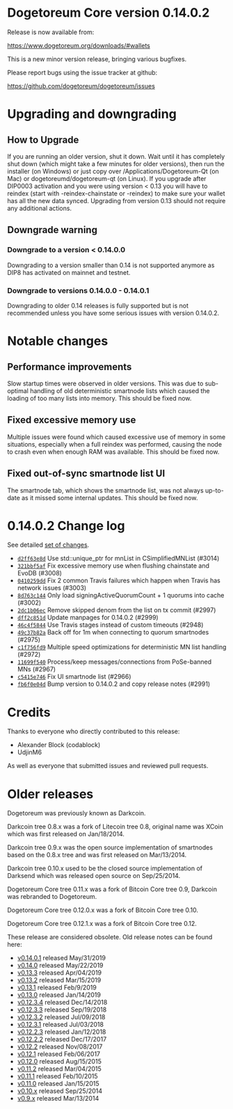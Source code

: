 Dogetoreum Core version 0.14.0.2
==========================

Release is now available from:

  <https://www.dogetoreum.org/downloads/#wallets>

This is a new minor version release, bringing various bugfixes.

Please report bugs using the issue tracker at github:

  <https://github.com/dogetoreum/dogetoreum/issues>


Upgrading and downgrading
=========================

How to Upgrade
--------------

If you are running an older version, shut it down. Wait until it has completely
shut down (which might take a few minutes for older versions), then run the
installer (on Windows) or just copy over /Applications/Dogetoreum-Qt (on Mac) or
dogetoreumd/dogetoreum-qt (on Linux). If you upgrade after DIP0003 activation and you were
using version < 0.13 you will have to reindex (start with -reindex-chainstate
or -reindex) to make sure your wallet has all the new data synced. Upgrading from
version 0.13 should not require any additional actions.

Downgrade warning
-----------------

### Downgrade to a version < 0.14.0.0

Downgrading to a version smaller than 0.14 is not supported anymore as DIP8 has
activated on mainnet and testnet.

### Downgrade to versions 0.14.0.0 - 0.14.0.1

Downgrading to older 0.14 releases is fully supported but is not
recommended unless you have some serious issues with version 0.14.0.2.

Notable changes
===============

Performance improvements
------------------------
Slow startup times were observed in older versions. This was due to sub-optimal handling of old
deterministic smartnode lists which caused the loading of too many lists into memory. This should be
fixed now.

Fixed excessive memory use
--------------------------
Multiple issues were found which caused excessive use of memory in some situations, especially when
a full reindex was performed, causing the node to crash even when enough RAM was available. This should
be fixed now.

Fixed out-of-sync smartnode list UI
------------------------------------
The smartnode tab, which shows the smartnode list, was not always up-to-date as it missed some internal
updates. This should be fixed now.

0.14.0.2 Change log
===================

See detailed [set of changes](https://github.com/dogetoreum/dogetoreum/compare/v0.14.0.1...dogetoreum:v0.14.0.2).

- [`d2ff63e8d`](https://github.com/dogetoreum/dogetoreum/commit/d2ff63e8d) Use std::unique_ptr for mnList in CSimplifiedMNList (#3014)
- [`321bbf5af`](https://github.com/dogetoreum/dogetoreum/commit/321bbf5af) Fix excessive memory use when flushing chainstate and EvoDB (#3008)
- [`0410259dd`](https://github.com/dogetoreum/dogetoreum/commit/0410259dd) Fix 2 common Travis failures which happen when Travis has network issues (#3003)
- [`8d763c144`](https://github.com/dogetoreum/dogetoreum/commit/8d763c144) Only load signingActiveQuorumCount + 1 quorums into cache (#3002)
- [`2dc1b06ec`](https://github.com/dogetoreum/dogetoreum/commit/2dc1b06ec) Remove skipped denom from the list on tx commit (#2997)
- [`dff2c851d`](https://github.com/dogetoreum/dogetoreum/commit/dff2c851d) Update manpages for 0.14.0.2 (#2999)
- [`46c4f5844`](https://github.com/dogetoreum/dogetoreum/commit/46c4f5844) Use Travis stages instead of custom timeouts (#2948)
- [`49c37b82a`](https://github.com/dogetoreum/dogetoreum/commit/49c37b82a) Back off for 1m when connecting to quorum smartnodes (#2975)
- [`c1f756fd9`](https://github.com/dogetoreum/dogetoreum/commit/c1f756fd9) Multiple speed optimizations for deterministic MN list handling (#2972)
- [`11699f540`](https://github.com/dogetoreum/dogetoreum/commit/11699f540) Process/keep messages/connections from PoSe-banned MNs (#2967)
- [`c5415e746`](https://github.com/dogetoreum/dogetoreum/commit/c5415e746) Fix UI smartnode list (#2966)
- [`fb6f0e04d`](https://github.com/dogetoreum/dogetoreum/commit/fb6f0e04d) Bump version to 0.14.0.2 and copy release notes (#2991)

Credits
=======

Thanks to everyone who directly contributed to this release:

- Alexander Block (codablock)
- UdjinM6

As well as everyone that submitted issues and reviewed pull requests.

Older releases
==============

Dogetoreum was previously known as Darkcoin.

Darkcoin tree 0.8.x was a fork of Litecoin tree 0.8, original name was XCoin
which was first released on Jan/18/2014.

Darkcoin tree 0.9.x was the open source implementation of smartnodes based on
the 0.8.x tree and was first released on Mar/13/2014.

Darkcoin tree 0.10.x used to be the closed source implementation of Darksend
which was released open source on Sep/25/2014.

Dogetoreum Core tree 0.11.x was a fork of Bitcoin Core tree 0.9,
Darkcoin was rebranded to Dogetoreum.

Dogetoreum Core tree 0.12.0.x was a fork of Bitcoin Core tree 0.10.

Dogetoreum Core tree 0.12.1.x was a fork of Bitcoin Core tree 0.12.

These release are considered obsolete. Old release notes can be found here:

- [v0.14.0.1](https://github.com/dogetoreum/dogetoreum/blob/master/doc/release-notes/dogetoreum/release-notes-0.14.0.1.md) released May/31/2019
- [v0.14.0](https://github.com/dogetoreum/dogetoreum/blob/master/doc/release-notes/dogetoreum/release-notes-0.14.0.md) released May/22/2019
- [v0.13.3](https://github.com/dogetoreum/dogetoreum/blob/master/doc/release-notes/dogetoreum/release-notes-0.13.3.md) released Apr/04/2019
- [v0.13.2](https://github.com/dogetoreum/dogetoreum/blob/master/doc/release-notes/dogetoreum/release-notes-0.13.2.md) released Mar/15/2019
- [v0.13.1](https://github.com/dogetoreum/dogetoreum/blob/master/doc/release-notes/dogetoreum/release-notes-0.13.1.md) released Feb/9/2019
- [v0.13.0](https://github.com/dogetoreum/dogetoreum/blob/master/doc/release-notes/dogetoreum/release-notes-0.13.0.md) released Jan/14/2019
- [v0.12.3.4](https://github.com/dogetoreum/dogetoreum/blob/master/doc/release-notes/dogetoreum/release-notes-0.12.3.4.md) released Dec/14/2018
- [v0.12.3.3](https://github.com/dogetoreum/dogetoreum/blob/master/doc/release-notes/dogetoreum/release-notes-0.12.3.3.md) released Sep/19/2018
- [v0.12.3.2](https://github.com/dogetoreum/dogetoreum/blob/master/doc/release-notes/dogetoreum/release-notes-0.12.3.2.md) released Jul/09/2018
- [v0.12.3.1](https://github.com/dogetoreum/dogetoreum/blob/master/doc/release-notes/dogetoreum/release-notes-0.12.3.1.md) released Jul/03/2018
- [v0.12.2.3](https://github.com/dogetoreum/dogetoreum/blob/master/doc/release-notes/dogetoreum/release-notes-0.12.2.3.md) released Jan/12/2018
- [v0.12.2.2](https://github.com/dogetoreum/dogetoreum/blob/master/doc/release-notes/dogetoreum/release-notes-0.12.2.2.md) released Dec/17/2017
- [v0.12.2](https://github.com/dogetoreum/dogetoreum/blob/master/doc/release-notes/dogetoreum/release-notes-0.12.2.md) released Nov/08/2017
- [v0.12.1](https://github.com/dogetoreum/dogetoreum/blob/master/doc/release-notes/dogetoreum/release-notes-0.12.1.md) released Feb/06/2017
- [v0.12.0](https://github.com/dogetoreum/dogetoreum/blob/master/doc/release-notes/dogetoreum/release-notes-0.12.0.md) released Aug/15/2015
- [v0.11.2](https://github.com/dogetoreum/dogetoreum/blob/master/doc/release-notes/dogetoreum/release-notes-0.11.2.md) released Mar/04/2015
- [v0.11.1](https://github.com/dogetoreum/dogetoreum/blob/master/doc/release-notes/dogetoreum/release-notes-0.11.1.md) released Feb/10/2015
- [v0.11.0](https://github.com/dogetoreum/dogetoreum/blob/master/doc/release-notes/dogetoreum/release-notes-0.11.0.md) released Jan/15/2015
- [v0.10.x](https://github.com/dogetoreum/dogetoreum/blob/master/doc/release-notes/dogetoreum/release-notes-0.10.0.md) released Sep/25/2014
- [v0.9.x](https://github.com/dogetoreum/dogetoreum/blob/master/doc/release-notes/dogetoreum/release-notes-0.9.0.md) released Mar/13/2014

